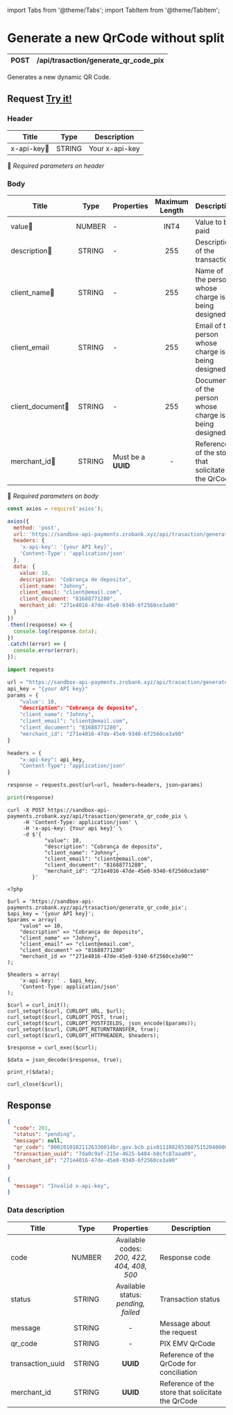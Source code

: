 import Tabs from '@theme/Tabs';
import TabItem from '@theme/TabItem';

# Generate a new QrCode without split


| POST      | /api/trasaction/generate_qr_code_pix |
| --------- | ------------------------------------ |

Generates a new dynamic QR Code.

## Request <a href="https://sandbox-api-payments.zrobank.xyz/api/documentation" class="try-btn">Try it!</a>

### Header

| Title                                | Type       | Description    |
| ------------------------------------ | :---------:|--------------- |
| x-api-key:small_orange_diamond:      | STRING     | Your x-api-key |
:small_orange_diamond: *Required parameters on header*

### Body

| Title                                  | Type        |Properties                         | Maximum Length  | Description                                              |
| -------------------------------------- | :---------: |-----------------------------------|:---------------:| -------------------------------------------------------- |
| value:small_orange_diamond:            | NUMBER      | -                                 |   INT4          | Value to be paid                                         |
| description:small_orange_diamond:      | STRING      | -                                 |   255           | Description of the transaction                           |
| client_name:small_orange_diamond:      | STRING      | -                                 |   255           | Name of the person whose charge is being designed to     |
| client_email                           | STRING      | -                                 |   255           | Email of the person whose charge is being designed to    |
| client_document:small_orange_diamond:  | STRING      | -                                 |   255           | Document of the person whose charge is being designed to |
| merchant_id:small_orange_diamond:      | STRING      | Must be a **UUID**                |   -             | Reference of the store that solicitate the QrCode        |
:small_orange_diamond: *Required parameters on body*

<Tabs>
<TabItem value="js_axios" label="NodeJS">

```js title=Axios
const axios = require('axios');

axios({
  method: 'post',
  url: 'https://sandbox-api-payments.zrobank.xyz/api/trasaction/generate_qr_code_pix',
  headers: {
    'x-api-key': '{your API key}',
    'Content-Type': 'application/json'
  },
  data: {
    value: 10,
    description: "Cobrança de deposito",
    client_name: "Johnny",
    client_email: "client@email.com",
    client_document: "81688771280",
    merchant_id: "271e4016-47de-45e0-9340-6f2560ce3a90"
  }
})
.then((response) => {
  console.log(response.data);
})
.catch((error) => {
  console.error(error);
});
```
</TabItem>

<TabItem value="py" label="Python">

```python title=Requests
import requests

url = "https://sandbox-api-payments.zrobank.xyz/api/trasaction/generate_qr_code_pix"
api_key = "{your API key}"
params = {
    "value': 10,
    "description": "Cobrança de deposito",
    "client_name": "Johnny",
    "client_email": "client@email.com",
    "client_document": "81688771280",
    "merchant_id": "271e4016-47de-45e0-9340-6f2560ce3a90"
}

headers = {
    "x-api-key": api_key,
    "Content-Type": "application/json"
}

response = requests.post(url=url, headers=headers, json=params)

print(response)

```
</TabItem>
<TabItem value="shell" label="Shell">

```shell title=CURL
curl -X POST https://sandbox-api-payments.zrobank.xyz/api/trasaction/generate_qr_code_pix \
     -H 'Content-Type: application/json' \
     -H 'x-api-key: {Your api key}' \
     -d $'{
            "value": 10,
            "description": "Cobrança de deposito",
            "client_name": "Johnny",
            "client_email": "client@email.com",
            "client_document": "81688771280",
            "merchant_id": "271e4016-47de-45e0-9340-6f2560ce3a90"
        }'
```
</TabItem>
<TabItem value="php" label="PHP">

```shell title=CURL
<?php

$url = 'https://sandbox-api-payments.zrobank.xyz/api/trasaction/generate_qr_code_pix';
$api_key = '{your API key}';
$params = array(
    "value" => 10,
    "description" => "Cobrança de deposito",
    "client_name" => "Johnny",
    "client_email" => "client@email.com",
    "client_document" => "81688771280"
    "merchant_id => ""271e4016-47de-45e0-9340-6f2560ce3a90""
);

$headers = array(
    'x-api-key: ' . $api_key,
    'Content-Type: application/json'
);

$curl = curl_init();
curl_setopt($curl, CURLOPT_URL, $url);
curl_setopt($curl, CURLOPT_POST, true);
curl_setopt($curl, CURLOPT_POSTFIELDS, json_encode($params));
curl_setopt($curl, CURLOPT_RETURNTRANSFER, true);
curl_setopt($curl, CURLOPT_HTTPHEADER, $headers);

$response = curl_exec($curl);

$data = json_decode($response, true);

print_r($data);

curl_close($curl);
```
</TabItem>
</Tabs>


## Response


<Tabs>
<TabItem value="201" label="201">

```json  title=/api/trasaction/generate_qr_code_pix
{
  "code": 201,
  "status": "pending",
  "message": null,
  "qr_code": "00020101021126330014br.gov.bcb.pix0111082853887515204000053039865406100.005802BR5912API DE TESTE6009SAO PAULO620605022163045927",
  "transaction_uuid": "7da0c9af-215e-4625-b484-b8cfc87aaa09",
  "merchant_id": "271e4016-47de-45e0-9340-6f2560ce3a90"
}
```
</TabItem>

<TabItem value="401" label="401">

```json  title=/api/trasaction/generate_qr_code_pix
{
  "message": "Invalid x-api-key",
}
```
</TabItem>
</Tabs>

### Data description

| Title                                | Type       | Properties                                      | Description |
| ------------------------------------ | :---------:|:-----------------------------------------------:|--------------------------------------------------------- |
| code                                 | NUMBER     | Available codes:<br/> *200, 422, 404, 408, 500* | Response code                                            |
| status                               | STRING     | Available status:<br/> *pending, failed*        | Transaction status                                       |
| message                              | STRING     | -                                               | Message about the request                                |
| qr_code                              | STRING     | -                                               | PIX EMV QrCode                                           |
| transaction_uuid                     | STRING     | **UUID**                                        | Reference of the QrCode for conciliation                 |
| merchant_id                          | STRING     |  **UUID**                                       | Reference of the store that solicitate the QrCode        |
